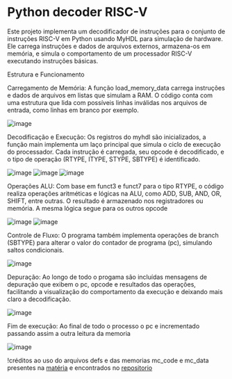 # Python decoder RISC-V

Este projeto implementa um decodificador de instruções para o conjunto de instruções RISC-V em Python usando MyHDL para simulação de hardware. 
Ele carrega instruções e dados de arquivos externos, armazena-os em memória, e simula o comportamento de um processador RISC-V executando instruções básicas.

Estrutura e Funcionamento

Carregamento de Memória:
A função load_memory_data carrega instruções e dados de arquivos em listas que simulam a RAM. O código conta com uma estrutura que
lida com possíveis linhas inválidas nos arquivos de entrada, como linhas em branco por exemplo.

![image](https://github.com/user-attachments/assets/3e3339d9-ce88-4e17-8de1-b1878a2dcefb)

Decodificação e Execução: 
Os registros do myhdl são inicializados, a função main implementa um laço principal que simula o ciclo de execução do processador. 
Cada instrução é carregada, seu opcode é decodificado, e o tipo de operação (RTYPE, ITYPE, STYPE, SBTYPE) é identificado.

![image](https://github.com/user-attachments/assets/3c4bf5ae-7590-4e77-8ebd-f21e745373ba)
![image](https://github.com/user-attachments/assets/8bdc3a59-1bc8-43b4-a728-50fe1e71c348)
![image](https://github.com/user-attachments/assets/696c08e5-c053-41c0-b5a6-3c05da094584)

Operações ALU: Com base em funct3 e funct7 para o tipo RTYPE, o código realiza operações aritméticas e lógicas na ALU, como ADD, SUB, AND, OR, SHIFT, entre outras. 
O resultado é armazenado nos registradores ou memória. A mesma lógica segue para os outros opcode

![image](https://github.com/user-attachments/assets/f8ec4f3f-9eab-462a-82e7-c89baba2afa8)
![image](https://github.com/user-attachments/assets/9e6608a3-0df8-4960-9987-651b4abf4eb0)

Controle de Fluxo: 
O programa também implementa operações de branch (SBTYPE) para alterar o valor do contador de programa (pc), simulando saltos condicionais.

![image](https://github.com/user-attachments/assets/9535b576-a6b6-40c9-bb6a-99a46dcd3b19)

Depuração: 
Ao longo de todo o progama são incluídas mensagens de depuração que exibem o pc, opcode e resultados das operações, 
facilitando a visualização do comportamento da execução e deixando mais claro a decodificação.

![image](https://github.com/user-attachments/assets/39d2649c-e377-4b00-91ca-b0d691f54ffb)

Fim de execução:
Ao final de todo o processo o pc e incrementado passando assim a outra leitura da memoria 

![image](https://github.com/user-attachments/assets/5e964094-c641-4841-90a6-08c061ed9843)


!créditos ao uso do arquivos defs e das memorias mc_code e mc_data presentes na [matéria](https://medium.com/programmatic/how-to-design-a-risc-v-processor-12388e1163c)
e encontrados no [repositorio](https://github.com/shirishbahirat/cpu)



